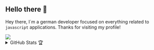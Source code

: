 <h2>Hello there 👋</h2>
<p>
  Hey there, I´m a german developer focused on everything related to <code>javascript</code> applications. Thanks for visiting my profile!
</p>
<img src="https://skillicons.dev/icons?i=js,ts,html,css,nodejs,tailwind,react,next,figma,git"></img>
<details>
  <summary>GitHub Stats 🏆</summary>
  <img src="https://github-readme-stats.vercel.app/api?username=fractial&text_color=e6edf3&icon_color=e6edf3&border_color=2ea04366&bg_color=2ea04326&theme=dark&hide_title=true&show_icons=true&line_height=20" alt="Stats"></img>
  <img src="https://github-readme-stats.vercel.app/api/top-langs/?username=fractial&layout=compact&text_color=e6edf3&icon_color=e6edf3&border_color=2ea04366&bg_color=2ea04326&theme=dark&hide_title=true&show_icons=true&line_height=20"></img>
</details>

